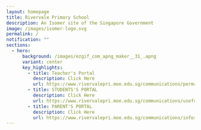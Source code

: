 ```yaml
---
layout: homepage
title: Rivervale Primary School
description: An Isomer site of the Singapore Government
image: /images/isomer-logo.svg
permalink: /
notification: ""
sections:
  - hero:
      background: /images/ezgif_com_apng_maker__31_.apng
      variant: center
      key_highlights:
        - title: Teacher's Portal
          description: Click Here
          url: https://www.rivervalepri.moe.edu.sg/communications/permalink/
        - title: STUDENTS'S PORTAL
          description: Click Here
          url: https://www.rivervalepri.moe.edu.sg/communications/useful-links-for-students/
        - title: PARENT'S PORTAL
          description: Click Here
          url: https://www.rivervalepri.moe.edu.sg/communications/information-for-parents/generalinformation/
---
```

